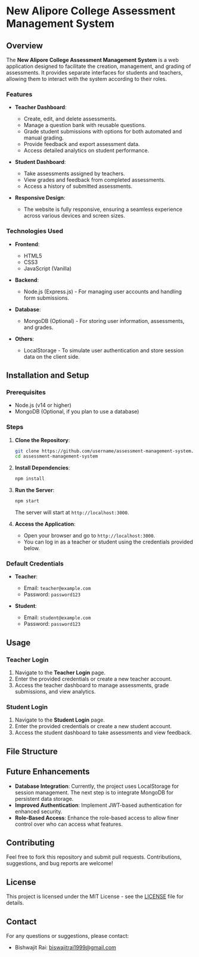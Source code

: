 # New Alipore College Assessment Management System

## Overview

The **New Alipore College Assessment Management System** is a web application designed to facilitate the creation, management, and grading of assessments. It provides separate interfaces for students and teachers, allowing them to interact with the system according to their roles.

### Features

- **Teacher Dashboard**:
  - Create, edit, and delete assessments.
  - Manage a question bank with reusable questions.
  - Grade student submissions with options for both automated and manual grading.
  - Provide feedback and export assessment data.
  - Access detailed analytics on student performance.

- **Student Dashboard**:
  - Take assessments assigned by teachers.
  - View grades and feedback from completed assessments.
  - Access a history of submitted assessments.

- **Responsive Design**:
  - The website is fully responsive, ensuring a seamless experience across various devices and screen sizes.

### Technologies Used

- **Frontend**:
  - HTML5
  - CSS3
  - JavaScript (Vanilla)

- **Backend**:
  - Node.js (Express.js) - For managing user accounts and handling form submissions.
  
- **Database**:
  - MongoDB (Optional) - For storing user information, assessments, and grades.

- **Others**:
  - LocalStorage - To simulate user authentication and store session data on the client side.

## Installation and Setup

### Prerequisites

- Node.js (v14 or higher)
- MongoDB (Optional, if you plan to use a database)

### Steps

1. **Clone the Repository**:
    ```bash
    git clone https://github.com/username/assessment-management-system.git
    cd assessment-management-system
    ```

2. **Install Dependencies**:
    ```bash
    npm install
    ```

3. **Run the Server**:
    ```bash
    npm start
    ```
    The server will start at `http://localhost:3000`.

4. **Access the Application**:
   - Open your browser and go to `http://localhost:3000`.
   - You can log in as a teacher or student using the credentials provided below.

### Default Credentials

- **Teacher**:
  - Email: `teacher@example.com`
  - Password: `password123`
  
- **Student**:
  - Email: `student@example.com`
  - Password: `password123`

## Usage

### Teacher Login
1. Navigate to the **Teacher Login** page.
2. Enter the provided credentials or create a new teacher account.
3. Access the teacher dashboard to manage assessments, grade submissions, and view analytics.

### Student Login
1. Navigate to the **Student Login** page.
2. Enter the provided credentials or create a new student account.
3. Access the student dashboard to take assessments and view feedback.

## File Structure


## Future Enhancements

- **Database Integration**: Currently, the project uses LocalStorage for session management. The next step is to integrate MongoDB for persistent data storage.
- **Improved Authentication**: Implement JWT-based authentication for enhanced security.
- **Role-Based Access**: Enhance the role-based access to allow finer control over who can access what features.

## Contributing

Feel free to fork this repository and submit pull requests. Contributions, suggestions, and bug reports are welcome!

## License

This project is licensed under the MIT License - see the [LICENSE](LICENSE) file for details.

## Contact

For any questions or suggestions, please contact:

- Bishwajit Rai: [biswajitrai1999@gmail.com](mailto:biswajitrai1999@gmail.com)
